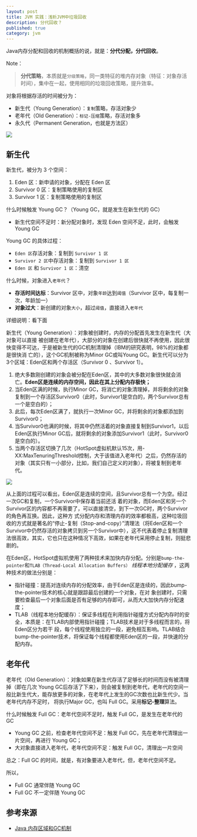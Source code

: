 ```yaml
---
layout: post
title: JVM 实践：浅析JVM中垃圾回收
description: 分代回收？
published: true
category: jvm
---
```



Java内存分配和回收的机制概括的说，就是：**分代分配，分代回收**。

Note：

> **分代策略**，本质就是`分级策略`，同一类特征的堆内存对象（特征：对象存活时间），集中在一起，使用相同的垃圾回收策略，提升效率。

对象将根据存活的时间被分为：

* 新生代（Young Generation）：`复制`策略，存活对象少
* 老年代（Old Generation）：`标记-压缩`策略，存活对象多
* 永久代（Permanent Generation，也就是方法区）


![](/images/understanding-jvm/3-generation.png)


## 新生代

新生代，被分为 3 个空间：

1. Eden 区：新申请的对象，分配在 Eden 区
2. Survivor 0 区：复制策略使用的复制区
3. Survivor 1 区：复制策略使用的复制区

什么时候触发 Young GC？（Young GC，就是发生在新生代的 GC）

* 新生代空间不足时：新分配对象时，发现 Eden 空间不足，此时，会触发 Young GC

Young GC 的具体过程：

* `Eden 区`存活对象：复制到 `Survivor 1 区`
* `Survivor 2 区`中存活对象：复制到 `Survivor 1 区`
* `Eden 区` 和 `Survivor 1 区`：清空

什么时候，对象进入`老年代`？

* **存活时间达标**：Survivor 区中，对象`年龄`达到`阈值`（Survivor 区中，每复制一次，年龄加一）
* **对象过大**：新创建的对象`大小`，超过`阈值`，直接进入`老年代`

详细说明：看下面

新生代（Young Generation）：对象被创建时，内存的分配首先发生在新生代（大对象可以直接 被创建在老年代），大部分的对象在创建后很快就不再使用，因此很快变得不可达，于是被新生代的GC机制清理掉（IBM的研究表明，98%的对象都是很快消 亡的），这个GC机制被称为Minor GC或叫Young GC。新生代可以分为3个区域：Eden区和两个存活区（Survivor 0 、Survivor 1）。

1. 绝大多数刚创建的对象会被分配在Eden区，其中的大多数对象很快就会消亡。**Eden区是连续的内存空间，因此在其上分配内存极快；**
1. 当Eden区满的时候，执行Minor GC，将消亡的对象清理掉，并将剩余的对象复制到一个存活区Survivor0（此时，Survivor1是空白的，两个Survivor总有一个是空白的）；
1. 此后，每次Eden区满了，就执行一次Minor GC，并将剩余的对象都添加到Survivor0；
1. 当Survivor0也满的时候，将其中仍然活着的对象直接复制到Survivor1，以后Eden区执行Minor GC后，就将剩余的对象添加Survivor1（此时，Survivor0是空白的）。
1. 当两个存活区切换了几次（HotSpot虚拟机默认15次，用-XX:MaxTenuringThreshold控制，大于该值进入老年代）之后，仍然存活的对象（其实只有一小部分，比如，我们自己定义的对象），将被复制到老年代。


![](/images/understanding-jvm/minor-gc.png)


从上面的过程可以看出，Eden区是连续的空间，且Survivor总有一个为空。经过一次GC和复制，一个Survivor中保存着当前还活 着的对象，而Eden区和另一个Survivor区的内容都不再需要了，可以直接清空，到下一次GC时，两个Survivor的角色再互换。因此，这种方 式分配内存和清理内存的效率都极高，这种垃圾回收的方式就是著名的“停止-复制（Stop-and-copy）”清理法（将Eden区和一个Survivor中仍然存活的对象拷贝到另一个Survivor中），这不代表着停止复制清理法很高效，其实，它也只在这种情况下高效，如果在老年代采用停止复制，则挺悲剧的。

在Eden区，HotSpot虚拟机使用了两种技术来加快内存分配。分别是`bump-the-pointer`和`TLAB（Thread-Local Allocation Buffers）` *线程本地分配缓存* ，这两种技术的做法分别是：

* 指针碰撞：提高对连续内存的分配效率，由于Eden区是连续的，因此bump-the-pointer技术的核心就是跟踪最后创建的一个对象，在对 象创建时，只需要检查最后一个对象后面是否有足够的内存即可，从而大大加快内存分配速度；
* TLAB（线程本地分配缓存）：保证多线程在利用指针碰撞方式分配内存时的安全，本质是：在TLAB内部使用指针碰撞；TLAB技术是对于多线程而言的，将Eden区分为若干 段，每个线程使用独立的一段，避免相互影响。TLAB结合bump-the-pointer技术，将保证每个线程都使用Eden区的一段，并快速的分配内存。

## 老年代

老年代（Old Generation）：对象如果在新生代存活了足够长的时间而没有被清理掉（即在几次 Young GC后存活了下来），则会被复制到老年代，老年代的空间一般比新生代大，能存放更多的对象，在老年代上发生的GC次数也比新生代少。当老年代内存不足时， 将执行Major GC，也叫 Full GC。采用**标记-整理**算法。


什么时候触发 Full GC：老年代空间不足时，触发 Full GC，是发生在老年代的 GC

* Young GC 之前，检查老年代空间不足：触发 Full GC，先在老年代清理出一片空间，再进行 Young GC；
* 大对象直接进入老年代，老年代空间不足：触发 Full GC，清理出一片空间

总之：Full GC 的时间，就是，有对象要进入老年代，但，老年代空间不足。

所以，

* Full GC 通常伴随 Young GC
* Full GC 不一定伴随 Young GC








## 参考来源

* [Java 内存区域和GC机制][Java 内存区域和GC机制]







[NingG]:    http://ningg.github.com  "NingG"

[Java 内存区域和GC机制]:		http://www.cnblogs.com/hnrainll/archive/2013/11/06/3410042.html









